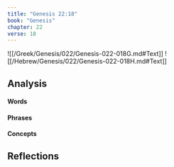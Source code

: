 ```yaml
---
title: "Genesis 22:18"
book: "Genesis"
chapter: 22
verse: 18
---
```

![[/Greek/Genesis/022/Genesis-022-018G.md#Text]]
![[/Hebrew/Genesis/022/Genesis-022-018H.md#Text]]

## Analysis

#### Words

#### Phrases

#### Concepts

## Reflections
